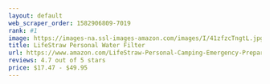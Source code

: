 ```yaml
---
layout: default 
﻿web_scraper_order: 1582906809-7019
rank: #1
image: https://images-na.ssl-images-amazon.com/images/I/41zfzcTngtL.jpg
title: LifeStraw Personal Water Filter
url: https://www.amazon.com/LifeStraw-Personal-Camping-Emergency-Preparedness/dp/B006QF3TW4/ref=zg_mw_sporting-goods_1?_encoding=UTF8&psc=1&refRID=2VTEBFM0FKHWWGSXP9AH
reviews: 4.7 out of 5 stars
price: $17.47 - $49.95
---
```

